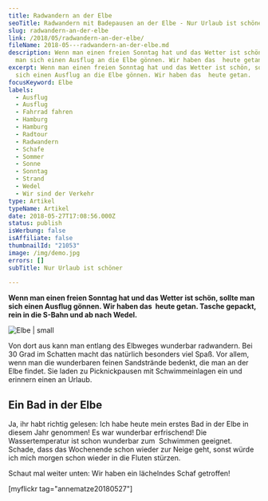 ```yaml
---
title: Radwandern an der Elbe
seoTitle: Radwandern mit Badepausen an der Elbe - Nur Urlaub ist schöner
slug: radwandern-an-der-elbe
link: /2018/05/radwandern-an-der-elbe/
fileName: 2018-05---radwandern-an-der-elbe.md
description: Wenn man einen freien Sonntag hat und das Wetter ist schön, sollte
  man sich einen Ausflug an die Elbe gönnen. Wir haben das  heute getan.
excerpt: Wenn man einen freien Sonntag hat und das Wetter ist schön, sollte man
  sich einen Ausflug an die Elbe gönnen. Wir haben das  heute getan.
focusKeyword: Elbe
labels:
  - Ausflug
  - Ausflug
  - Fahrrad fahren
  - Hamburg
  - Hamburg
  - Radtour
  - Radwandern
  - Schafe
  - Sommer
  - Sonne
  - Sonntag
  - Strand
  - Wedel
  - Wir sind der Verkehr
type: Artikel
typeName: Artikel
date: 2018-05-27T17:08:56.000Z
status: publish
isWerbung: false
isAffiliate: false
thumbnailId: "21053"
image: /img/demo.jpg
errors: []
subTitle: Nur Urlaub ist schöner
  
---
```


**Wenn man einen freien Sonntag hat und das Wetter ist schön, sollte man sich
einen Ausflug gönnen. Wir haben das  heute getan. Tasche gepackt, rein in die
S-Bahn und ab nach Wedel.**

![Elbe | small](http://cardamonchai.com/wp-content/uploads/2018/05/42341403842_58ebdcefb6_z-200x183.jpg)

Von dort aus kann man entlang des Elbweges wunderbar radwandern. Bei 30 Grad im
Schatten macht das natürlich besonders viel Spaß. Vor allem, wenn man die
wunderbaren feinen Sandstrände bedenkt, die man an der Elbe findet. Sie laden zu
Picknickpausen mit Schwimmeinlagen ein und erinnern einen an Urlaub.

## Ein Bad in der Elbe

Ja, ihr habt richtig gelesen: Ich habe heute mein erstes Bad in der Elbe in
diesem Jahr genommen! Es war wunderbar erfrischend! Die Wassertemperatur ist
schon wunderbar zum  Schwimmen geeignet. Schade, dass das Wochenende schon
wieder zur Neige geht, sonst würde ich mich morgen schon wieder in die Fluten
stürzen.

Schaut mal weiter unten: Wir haben ein lächelndes Schaf getroffen!

[myflickr tag="annematze20180527"]

  